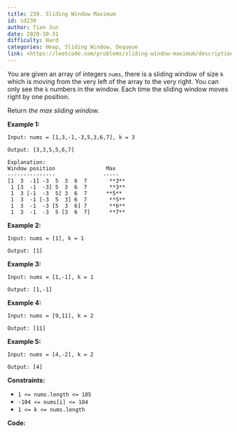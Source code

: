 ```yaml
---
title: 239. Sliding Window Maximum
id: id239
author: Tian Jun
date: 2020-10-31
difficulty: Hard
categories: Heap, Sliding Window, Dequeue
link: <https://leetcode.com/problems/sliding-window-maximum/description/>
---
```


You are given an array of integers `nums`, there is a sliding window of size
`k` which is moving from the very left of the array to the very right. You can
only see the `k` numbers in the window. Each time the sliding window moves
right by one position.

Return _the max sliding window_.



**Example 1:**
            
	Input: nums = [1,3,-1,-3,5,3,6,7], k = 3    
	Output: [3,3,5,5,6,7]    
	Explanation:     Window position                Max    ---------------               -----    [1  3  -1] -3  5  3  6  7       **3**     1 [3  -1  -3] 5  3  6  7       **3**     1  3 [-1  -3  5] 3  6  7      **5**     1  3  -1 [-3  5  3] 6  7       **5**     1  3  -1  -3 [5  3  6] 7       **6**     1  3  -1  -3  5 [3  6  7]      **7**    

**Example 2:**
            
	Input: nums = [1], k = 1    
	Output: [1]    

**Example 3:**
            
	Input: nums = [1,-1], k = 1    
	Output: [1,-1]    

**Example 4:**
            
	Input: nums = [9,11], k = 2    
	Output: [11]    

**Example 5:**
            
	Input: nums = [4,-2], k = 2    
	Output: [4]    



**Constraints:**

  * `1 <= nums.length <= 105`
  * `-104 <= nums[i] <= 104`
  * `1 <= k <= nums.length`


**Code:**
